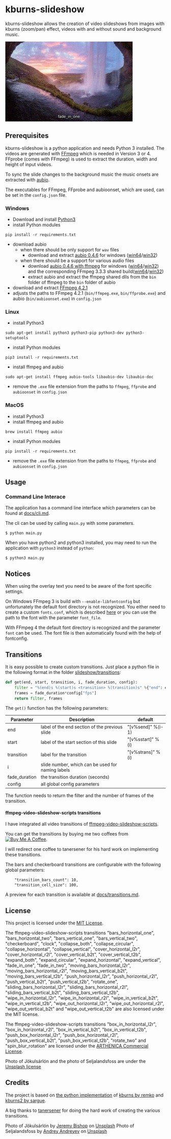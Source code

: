 # kburns-slideshow
kburns-slideshow allows the creation of video slideshows from images with kburns (zoom/pan) effect, videos with and without sound and background music.

![kburns-slideshow](docs/demo/fade_in_one.gif)

## Prerequisites

kburns-slideshow is a python application and needs Python 3 installed.
The videos are generated with [FFmpeg](https://ffmpeg.org/) which is needed in Version 3 or 4. 
FFprobe (comes with FFmpeg) is used to extract the duration, width and height of input videos.

To sync the slide changes to the background music the music onsets are extracted with [aubio](https://aubio.org/).

The executables for FFmpeg, FFprobe and aubioonset, which are used, can be set in the `config.json` file.

### Windows
* Download and install [Python3](https://www.python.org/downloads/)
* install Python modules
```
pip install -r requirements.txt
```
* download aubio 
  * when there should be only support for `wav` files
    * download and extract [aubio 0.4.6](https://aubio.org/download) for windows ([win64](https://aubio.org/bin/0.4.6/aubio-0.4.6-win64.zip)/[win32](https://aubio.org/bin/0.4.6/aubio-0.4.6-win32.zip)) 
  * when there should be a support for various audio files
    * download [aubio 0.4.6 with ffmpeg](https://aubio.org/download) for windows ([win64](https://aubio.org/bin/0.4.6/aubio-0.4.6-win64-ffmpeg.zip)/[win32](https://aubio.org/bin/0.4.6/aubio-0.4.6-win32-ffmpeg.zip)) and the corresponding FFmpeg 3.3.3 shared build([win64](https://ffmpeg.zeranoe.com/builds/win64/shared/ffmpeg-3.3.3-win64-shared.zip)/[win32](https://ffmpeg.zeranoe.com/builds/win32/shared/ffmpeg-3.3.3-win32-shared.zip))
    * extract aubio and extract the ffmpeg shared dlls from the `bin` folder of ffmpeg to the `bin` folder of aubio
* download and extract [FFmpeg 4.2.1](https://ffmpeg.zeranoe.com/builds/)
* adjusts the paths to FFmpeg 4.2.1 (`bin/ffmpeg.exe`, `bin/ffprobe.exe`) and aubio (`bin/aubioonset.exe`) in `config.json`

### Linux
* install Python3
```
sudo apt-get install python3 python3-pip python3-dev python3-setuptools
```

* install Python modules
```
pip3 install -r requirements.txt
```

* install ffmpeg and aubio
```
sudo apt-get install ffmpeg aubio-tools libaubio-dev libaubio-doc
```
* remove the `.exe` file extension from the paths to `ffmpeg`, `ffprobe` and `aubioonset` in `config.json`

### MacOS

* install Python3
* install ffmpeg and aubio
```
brew install ffmpeg aubio
```
* install Python modules
```
pip install -r requirements.txt
```
* remove the `.exe` file extension from the paths to `ffmpeg`, `ffprobe` and `aubioonset` in `config.json`

## Usage

### Command Line Interace
The application has a command line interface which parameters can be found at [docs/cli.md](https://github.com/Trekky12/kburns-slideshow/tree/development/docs/cli.md).

The cli can be used by calling `main.py` with some parameters.
```
$ python main.py
```
When you have python2 and python3 installed, you may need to run the application with `python3` instead of `python`:
```
$ python3 main.py
```

## Notices 
When using the overlay text you need to be aware of the font specific settings. 

On Windows FFmpeg 3 is build with `--enable-libfontconfig` but unfortunately the default font directory is not recognized.
You either need to create a custom `fonts.conf`, which is described [here](https://ffmpeg.zeranoe.com/forum/viewtopic.php?f=7&t=2554#p8531) 
or you can use the path to the font with the parameter `font_file`.

With FFmpeg 4 the default font directory is recognized and the parameter `font` can be used. The font file is then automatically found with the help of fontconfig.

## Transitions
It is easy possible to create custom transitions. Just place a python file in the following format in the folder [slideshow/transitions](https://github.com/Trekky12/kburns-slideshow/tree/master/slideshow/transitions):

```python
def get(end, start, transition, i, fade_duration, config):
    filter = "%(end)s %(start)s <transition> %(transition)s" %{"end": end, "start": start, "transition": transition}
    frames = fade_duration*config["fps"]
    return filter, frames
```
The `get()` function has the following parameters:

| Parameter | Description | default |
| - | - | - |
| end | label of the end section of the previous slide  | "[v%send]" %(i-1)|
| start | label of the start section of this slide | "[v%sstart]" %(i)|
| transition | label for the transition | "[v%strans]" % (i)|
| i | slide number, which can be used for naming labels | |
| fade_duration | the transition duration (seconds) | |
| config | all global config parameters | |

The function needs to return the filter and the number of frames of the transition.

#### ffmpeg-video-slideshow-scripts transitions
I have integrated all video transitions of [ffmpeg-video-slideshow-scripts](https://github.com/tanersener/ffmpeg-video-slideshow-scripts). 

You can get the transitions by buying me two coffees from <a href="https://bmc.xyz/l/kburnstransit" target="_blank"><img src="https://bmc-cdn.nyc3.digitaloceanspaces.com/BMC-button-images/custom_images/orange_img.png" alt="Buy Me A Coffee" style="height: auto !important;width: auto !important;" ></a>.

I will redirect one coffee to tanersener for his hard work on implementing these transitions.

The bars and checkerboard transitions are configurable with the following global parameters:
```
    "transition_bars_count": 10,
    "transition_cell_size": 100,
```

A preview for each transition is available at [docs/transitions.md](https://github.com/Trekky12/kburns-slideshow/tree/development/docs/transitions.md).

## License
This project is licensed under the [MIT License](https://opensource.org/licenses/MIT).

The ffmpeg-video-slideshow-scripts transitions "bars_horizontal_one", "bars_horizontal_two", "bars_vertical_one", "bars_vertical_two", "checkerboard", "clock", "collapse_both", "collapse_circular", "collapse_horizontal", "collapse_vertical", "cover_horizontal_l2r", "cover_horizontal_r2l", "cover_vertical_b2t", "cover_vertical_t2b", "expand_both", "expand_circular", "expand_horizontal", "expand_vertical", "fade_in_one", "fade_in_two", "moving_bars_horizontal_l2r", "moving_bars_horizontal_r2l", "moving_bars_vertical_b2t", "moving_bars_vertical_t2b", "push_horizontal_l2r", "push_horizontal_r2l", "push_vertical_b2t", "push_vertical_t2b", "rotate_one", "sliding_bars_horizontal_l2r", "sliding_bars_horizontal_r2l", "sliding_bars_vertical_b2t", "sliding_bars_vertical_t2b", "wipe_in_horizontal_l2r", "wipe_in_horizontal_r2l", "wipe_in_vertical_b2t", "wipe_in_vertical_t2b", "wipe_out_horizontal_l2r", "wipe_out_horizontal_r2l", "wipe_out_vertical_b2t" and "wipe_out_vertical_t2b" are also licensed under the MIT license.

The ffmpeg-video-slideshow-scripts transitions "box_in_horizontal_l2r", "box_in_horizontal_r2l", "box_in_vertical_b2t", "box_in_vertical_t2b", "push_box_horizontal_l2r", "push_box_horizontal_r2l", "push_box_vertical_b2t", "push_box_vertical_t2b", "rotate_two" and "spin_blur_rotation" are licensed under the [ARTHENICA Commercial License](https://github.com/tanersener/ffmpeg-video-slideshow-scripts/blob/master/transition_video_scripts/LICENSE.Commercial.txt).

Photo of Jökulsárlón and the photo of Seljalandsfoss are under the [Unsplash license](https://unsplash.com/license)

## Credits
The project is based on [the python implementation](https://github.com/Trekky12/kburns) of [kburns by remko](https://github.com/remko/kburns) and [kburns2 by sargue](https://github.com/sargue/kburns).

A big thanks to [tanersener](https://github.com/tanersener/ffmpeg-video-slideshow-scripts) for doing the hard work of creating the various transitions.

Photo of Jökulsárlón by [Jeremy Bishop](https://unsplash.com/@jeremybishop) on [Unsplash](https://unsplash.com/photos/h7bQ8VEZtws)
Photo of Seljalandsfoss by [Andrey Andreyev](https://unsplash.com/@ludenus) on [Unsplash](https://unsplash.com/photos/dh8ONmfQyQQ)
